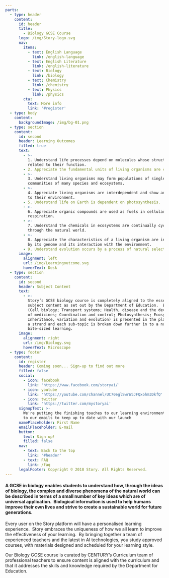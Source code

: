 ```yaml
---
parts:
  - type: header
    content:
      id: header
      title:
        - Biology GCSE Course
      logo: /img/Story-logo.svg
      nav:
        items:
          - text: English Language
            link: /english-language
          - text: English Literature
            link: /english-literature
          - text: Biology
            link: /biology
          - text: Chemistry
            link: /chemistry
          - text: Physics
            link: /physics
        cta:
          text: More info
          link: '#register'
  - type: body
    content:
      backgroundImage: /img/bg-01.png
  - type: section
    content:
      id: second
      header: Learning Outcomes
      filled: true
      text:
        - >-
          1. Understand life processes depend on molecules whose structure is
          related to their function.
        - 2. Appreciate the fundamental units of living organisms are cells.
        - >-
          3. Understand living organisms may form populations of single species,
          communities of many species and ecosystems.
        - >-
          4. Appreciate living organisms are interdependent and show adaptations
          to their environment.
        - 5. Understand life on Earth is dependent on photosynthesis.
        - >-
          6. Appreciate organic compounds are used as fuels in cellular
          respiration.
        - >-
          7. Understand the chemicals in ecosystems are continually cycling
          through the natural world.
        - >-
          8. Appreciate the characteristics of a living organism are influenced
          by its genome and its interaction with the environment.
        - 9. Understand evolution occurs by a process of natural selection.
      image:
        alignment: left
        url: /img/Learningoutcome.svg
        hoverText: Desk
  - type: section
    content:
      id: second
      header: Subject Content
      text:
        - >-
          Story’s GCSE biology course is completely aligned to the essential
          subject content as set out by the Department of Education.  Each topic
          (Cell biology; Transport systems; Health, disease and the development
          of medicines; Coordination and control; Photosynthesis; Ecosystems;
          Inheritance, variation and evolution) is presented in the platform as
          a strand and each sub-topic is broken down further in to a nugget of
          bite-sized learning.
      image:
        alignment: right
        url: /img/Biology.svg
        hoverText: Microscope
  - type: footer
    content:
      id: register
      header: Coming soon... Sign-up to find out more
      filled: false
      social:
        - icon: facebook
          link: 'https://www.facebook.com/storyai/'
        - icon: youtube
          link: 'https://youtube.com/channel/UC70eglSwrW5JFQxohm3DkfQ'
        - icon: twitter
          link: 'https://twitter.com/mystoryai'
      signupText: >-
        We're putting the finishing touches to our learning environment. Sign up
        to our emails to keep up to date with our launch
      namePlaceholder: First Name
      emailPlaceholder: E-mail
      button:
        text: Sign up!
        filled: false
      nav:
        - text: Back to the top
          link: '#header'
        - text: FAQ
          link: /faq
      legalFooter: Copyright © 2018 Story. All Rights Reserved.
---
```


#### A GCSE in biology enables students to understand how, through the ideas of biology, the complex and diverse phenomena of the natural world can be described in terms of a small number of key ideas which are of universal application.  Biological information is used to help humans improve their own lives and strive to create a sustainable world for future generations.

Every user on the Story platform will have a personalised learning experience.  Story embraces the uniqueness of how we all learn to improve the effectiveness of your learning.  By bringing together a team of experienced teachers and the latest in AI technologies, you study approved courses, with materials designed and scheduled for your learning style.

Our Biology GCSE course is curated by CENTURY’s Curriculum team of professional teachers to ensure content is aligned with the curriculum and that it addresses the skills and knowledge required by the Department for Education.
